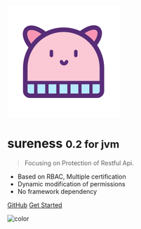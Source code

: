 ![logo](_media/hat-128.svg)

# sureness <small>0.2 for jvm</small>  

> Focusing on Protection of Restful Api.  

- Based on RBAC, Multiple certification  
- Dynamic modification of permissions  
- No framework dependency  

[GitHub](https://github.com/tomsun28/sureness/)
[Get Started](README.md)

![color](#e3f1ec)
